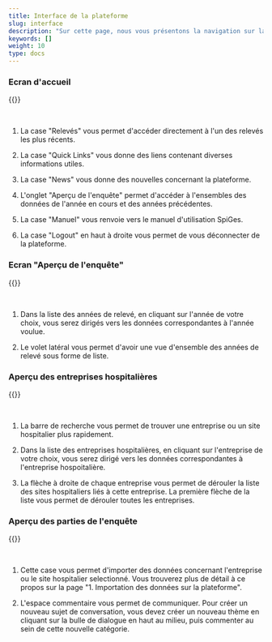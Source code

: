 ```yaml
---
title: Interface de la plateforme
slug: interface
description: "Sur cette page, nous vous présentons la navigation sur la plateforme de relevé SpiGes."
keywords: []
weight: 10
type: docs
---
```


### Ecran d'accueil

{{<insertImage image="ecran_accueil.png" class="edge max-w-90">}}

&nbsp;

1. La case "Relevés" vous permet d'accéder directement à l'un des relevés les plus récents.  

2. La case "Quick Links" vous donne des liens contenant diverses informations utiles.

3. La case "News" vous donne des nouvelles concernant la plateforme.

4. L'onglet "Aperçu de l'enquête" permet d'accéder à l'ensembles des données de l'année en cours et des années précédentes.

5. La case "Manuel" vous renvoie vers le manuel d'utilisation SpiGes.

6. La case "Logout" en haut à droite vous permet de vous déconnecter de la plateforme.

### Ecran "Aperçu de l'enquête"

{{<insertImage image="ecran_erhebungsubersicht.png" class="edge max-w-90">}}

&nbsp;

1. Dans la liste des années de relevé, en cliquant sur l'année de votre choix, vous serez dirigés vers les données correspondantes à l'année voulue.

2. Le volet latéral vous permet d'avoir une vue d'ensemble des années de relevé sous forme de liste.

### Aperçu des entreprises hospitalières

{{<insertImage image="ecran_donnees_fr.png" class="edge max-w-90">}}

&nbsp;

1. La barre de recherche vous permet de trouver une entreprise ou un site hospitalier plus rapidement.

2. Dans la liste des entreprises hospitalières, en cliquant sur l'entreprise de votre choix, vous serez dirigé vers les données correspondantes à l'entreprise hospoitalière.

3. La flèche à droite de chaque entreprise vous permet de dérouler la liste des sites hospitaliers liés à cette entreprise. La première flèche de la liste vous permet de dérouler toutes les entreprises.

### Aperçu des parties de l'enquête

{{<insertImage image="donnees_site_fr.png" class="edge max-w-90">}}

&nbsp;

1. Cette case vous permet d'importer des données concernant l'entreprise ou le site hospitalier selectionné. Vous trouverez plus de détail à ce propos sur la page "1. Importation des données sur la plateforme".

2. L'espace commentaire vous permet de communiquer. Pour créer un nouveau sujet de conversation, vous devez créer un nouveau thème en cliquant sur la bulle de dialogue en haut au milieu, puis commenter au sein de cette nouvelle catégorie.
